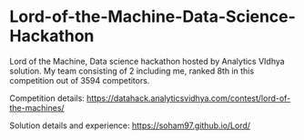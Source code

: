 # Lord-of-the-Machine-Data-Science-Hackathon
Lord of the Machine, Data science hackathon hosted by Analytics VIdhya solution.
My team consisting of 2 including me, ranked 8th in this competition out of 3594 competitors.

Competition details: https://datahack.analyticsvidhya.com/contest/lord-of-the-machines/ <br>

Solution details and experience: https://soham97.github.io/Lord/


